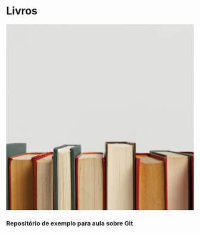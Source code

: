 # Livros

<img src='source/arranjo-de-livros.jpg' width="100%" height="500">

### Repositório de exemplo para aula sobre Git